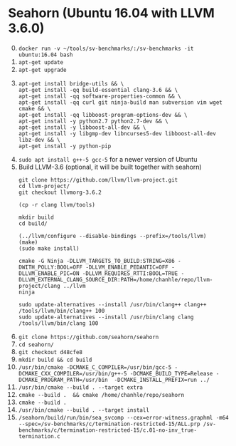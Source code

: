 # Seahorn (Ubuntu 16.04 with LLVM 3.6.0)

0. `docker run -v ~/tools/sv-benchmarks/:/sv-benchmarks -it ubuntu:16.04 bash`
1. `apt-get update`
2. `apt-get upgrade`
3. 
    ```
    apt-get install bridge-utils && \
    apt-get install -qq build-essential clang-3.6 && \
    apt-get install -qq software-properties-common && \
    apt-get install -qq curl git ninja-build man subversion vim wget cmake && \
    apt-get install -qq libboost-program-options-dev && \
    apt-get install -y python2.7 python2.7-dev && \
    apt-get install -y libboost-all-dev && \
    apt-get install -y libgmp-dev libncurses5-dev libboost-all-dev libz-dev && \
    apt-get install -y python-pip
    ```
3. `sudo apt install g++-5 gcc-5` for a newer version of Ubuntu
3. Build LLVM-3.6 (optional, it will be built together with seahorn)
    ```
    git clone https://github.com/llvm/llvm-project.git
    cd llvm-project/
    git checkout llvmorg-3.6.2
    
    (cp -r clang llvm/tools)
    
    mkdir build
    cd build/
    
    (../llvm/configure --disable-bindings --prefix=/tools/llvm)
    (make)
    (sudo make install)
    
    cmake -G Ninja -DLLVM_TARGETS_TO_BUILD:STRING=X86 -DWITH_POLLY:BOOL=OFF -DLLVM_ENABLE_PEDANTIC=OFF -DLLVM_ENABLE_PIC=ON -DLLVM_REQUIRES_RTTI:BOOL=TRUE -DLLVM_EXTERNAL_CLANG_SOURCE_DIR:PATH=/home/chanhle/repo/llvm-project/clang ../llvm
    ninja
    
    sudo update-alternatives --install /usr/bin/clang++ clang++ /tools/llvm/bin/clang++ 100
    sudo update-alternatives --install /usr/bin/clang clang /tools/llvm/bin/clang 100
    ```
4. `git clone https://github.com/seahorn/seahorn`
5. `cd seahorn/`
6. `git checkout d48cfe8`
7. `mkdir build && cd build`
8. `/usr/bin/cmake -DCMAKE_C_COMPILER=/usr/bin/gcc-5 -DCMAKE_CXX_COMPILER=/usr/bin/g++-5 -DCMAKE_BUILD_TYPE=Release -DCMAKE_PROGRAM_PATH=/usr/bin  -DCMAKE_INSTALL_PREFIX=run ../`
9. `/usr/bin/cmake --build . --target extra`
10. `cmake --build .  && cmake /home/chanhle/repo/seahorn`
10. `cmake --build .`
11. `/usr/bin/cmake --build . --target install`
12. `/seahorn/build/run/bin/sea_svcomp --cex=error-witness.graphml -m64 --spec=/sv-benchmarks/c/termination-restricted-15/ALL.prp /sv-benchmarks/c/termination-restricted-15/c.01-no-inv_true-termination.c`


